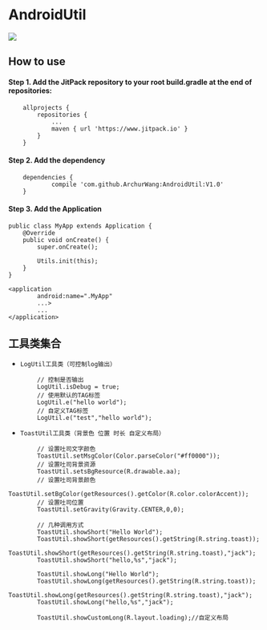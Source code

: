 # AndroidUtil
[![](https://www.jitpack.io/v/ArchurWang/AndroidUtil.svg)](https://www.jitpack.io/#ArchurWang/AndroidUtil)
## How to use
#### Step 1. Add the JitPack repository to your root build.gradle at the end of repositories:
```
	allprojects {
		repositories {
			...
			maven { url 'https://www.jitpack.io' }
		}
	}
```
#### Step 2. Add the dependency
```
	dependencies {
	        compile 'com.github.ArchurWang:AndroidUtil:V1.0'
	}

```
#### Step 3. Add the Application
```
public class MyApp extends Application {
    @Override
    public void onCreate() {
        super.onCreate();

        Utils.init(this);
    }
}

<application
        android:name=".MyApp"
        ...>
        ...
</application>
```
## 工具类集合
* `LogUtil工具类（可控制log输出）`
```
        // 控制是否输出
        LogUtil.isDebug = true;
        // 使用默认的TAG标签
        LogUtil.e("hello world");
        // 自定义TAG标签
        LogUtil.e("test","hello world");
```
* `ToastUtil工具类（背景色 位置 时长 自定义布局）`
```
        // 设置吐司文字颜色
        ToastUtil.setMsgColor(Color.parseColor("#ff0000"));
        // 设置吐司背景资源
        ToastUtil.setsBgResource(R.drawable.aa);
        // 设置吐司背景颜色
        ToastUtil.setBgColor(getResources().getColor(R.color.colorAccent));
        // 设置吐司位置
        ToastUtil.setGravity(Gravity.CENTER,0,0);

        // 几种调用方式
        ToastUtil.showShort("Hello World");
        ToastUtil.showShort(getResources().getString(R.string.toast));
        ToastUtil.showShort(getResources().getString(R.string.toast),"jack");
        ToastUtil.showShort("hello,%s","jack");

        ToastUtil.showLong("Hello World");
        ToastUtil.showLong(getResources().getString(R.string.toast));
        ToastUtil.showLong(getResources().getString(R.string.toast),"jack");
        ToastUtil.showLong("hello,%s","jack");

        ToastUtil.showCustomLong(R.layout.loading);//自定义布局
```


